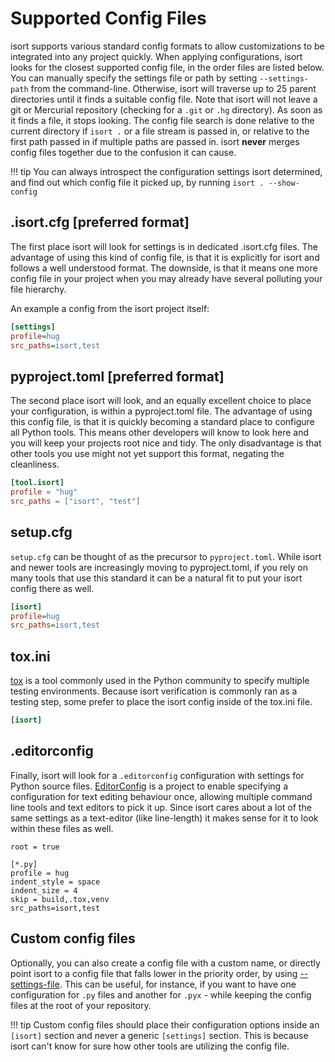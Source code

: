 Supported Config Files
========

isort supports various standard config formats to allow customizations to be integrated into any project quickly.
When applying configurations, isort looks for the closest supported config file, in the order files are listed below.
You can manually specify the settings file or path by setting `--settings-path` from the command-line. Otherwise, isort will
traverse up to 25 parent directories until it finds a suitable config file.
Note that isort will not leave a git or Mercurial repository (checking for a `.git` or `.hg` directory).
As soon as it finds a file, it stops looking. The config file search is done relative to the current directory if `isort .`
or a file stream is passed in, or relative to the first path passed in if multiple paths are passed in.
isort **never** merges config files together due to the confusion it can cause.

!!! tip
    You can always introspect the configuration settings isort determined, and find out which config file it picked up, by running `isort . --show-config`



## .isort.cfg **[preferred format]**

The first place isort will look for settings is in dedicated .isort.cfg files.
The advantage of using this kind of config file, is that it is explicitly for isort and follows a well understood format.
The downside, is that it means one more config file in your project when you may already have several polluting your file hierarchy.

An example a config from the isort project itself:

```ini
[settings]
profile=hug
src_paths=isort,test
```

## pyproject.toml **[preferred format]**

The second place isort will look, and an equally excellent choice to place your configuration, is within a pyproject.toml file.
The advantage of using this config file, is that it is quickly becoming a standard place to configure all Python tools.
This means other developers will know to look here and you will keep your projects root nice and tidy.
The only disadvantage is that other tools you use might not yet support this format, negating the cleanliness.

```toml
[tool.isort]
profile = "hug"
src_paths = ["isort", "test"]
```

## setup.cfg

`setup.cfg` can be thought of as the precursor to `pyproject.toml`. While isort and newer tools are increasingly moving to pyproject.toml, if you rely on many tools that
use this standard it can be a natural fit to put your isort config there as well.


```ini
[isort]
profile=hug
src_paths=isort,test
```

## tox.ini

[tox](https://tox.readthedocs.io/en/latest/) is a tool commonly used in the Python community to specify multiple testing environments.
Because isort verification is commonly ran as a testing step, some prefer to place the isort config inside of the tox.ini file.

```ini
[isort]
```

## .editorconfig

Finally, isort will look for a `.editorconfig` configuration with settings for Python source files. [EditorConfig](https://editorconfig.org/) is a project to enable specifying a configuration for text editing behaviour once, allowing multiple command line tools and text editors to pick it up. Since isort cares about a lot of the same settings as a text-editor (like line-length) it makes sense for it to look within these files
as well.

```
root = true

[*.py]
profile = hug
indent_style = space
indent_size = 4
skip = build,.tox,venv
src_paths=isort,test
```

## Custom config files

Optionally, you can also create a config file with a custom name, or directly point isort to a config file that falls lower in the priority order, by using [--settings-file](https://pycqa.github.io/isort/docs/configuration/options.html#settings-path).
This can be useful, for instance, if you want to have one configuration for `.py` files and another for `.pyx` - while keeping the config files at the root of your repository.

!!! tip
    Custom config files should place their configuration options inside an `[isort]` section and never a generic `[settings]` section. This is because isort can't know for sure
    how other tools are utilizing the config file.
